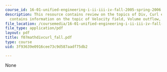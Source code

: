 ```yaml
---
course_id: 16-01-unified-engineering-i-ii-iii-iv-fall-2005-spring-2006
description: This resource contains review on the topics of Div, Curl etc. Also it
  contains information on the topic of Velocity field, Volume outflow, and Circulation.
file_location: /coursemedia/16-01-unified-engineering-i-ii-iii-iv-fall-2005-spring-2006/3f93639e0916cee73c9d587aadf75db2_f07mathdivcurl_fall.pdf
file_type: application/pdf
layout: pdf
title: f07mathdivcurl_fall.pdf
type: course
uid: 3f93639e0916cee73c9d587aadf75db2

---
```

None